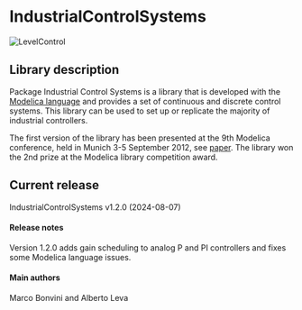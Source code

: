 # IndustrialControlSystems

![LevelControl](https://raw.github.com/mbonvini/IndustrialControlSystems/master/IndustrialControlSystems/help/images/LevelControl_Scheme.png)

## Library description

Package Industrial Control Systems is a library that is developed with the [Modelica language](https://www.modelica.org) and provides a set of continuous and discrete control systems.
This library can be used to set up or replicate the majority of industrial controllers.

The first version of the library has been presented at the 9th Modelica conference,
held in Munich 3-5 September 2012, see [paper](http://dx.doi.org/10.3384/ecp12076477). The library won the 2nd prize at the Modelica library competition award.

## Current release

IndustrialControlSystems v1.2.0 (2024-08-07)

#### Release notes

Version 1.2.0 adds gain scheduling to analog P and PI controllers and fixes some Modelica language issues.

#### Main authors

Marco Bonvini and Alberto Leva
